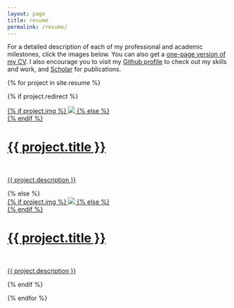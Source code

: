 ```yaml
---
layout: page
title: resumé
permalink: /resume/
---
```


For a detailed description of each of my professional and academic milestones, click the images 
below. You can also get a 
<a href="https://drive.google.com/open?id=1MW1olQMlSSkfYh6rFFbCUdrTnW2ivXWf" target="_blank">
one-page version of my CV</a>. I also encourage you to visit my <a 
href="https://github.com/gomerudo" target="_blank">Github profile</a> to check out my skills and 
work, and <a href="https://scholar.google.com/citations?user=YrHcTgIAAAAJ&hl=en" 
target="_blank">Scholar</a> for publications.

{% for project in site.resume %}

{% if project.redirect %}
<div class="project">
    <div class="thumbnail">
        <a href="{{ project.redirect }}" target="_blank">
        {% if project.img %}
        <img class="thumbnail" src="{{ project.img }}"/>
        {% else %}
        <div class="thumbnail blankbox"></div>
        {% endif %}
        <span>
            <h1>{{ project.title }}</h1>
            <br/>
            <p>{{ project.description }}</p>
        </span>
        </a>
    </div>
</div>
{% else %}

<div class="project ">
    <div class="thumbnail">
        <a href="{{ site.baseurl }}{{ project.url }}">
        {% if project.img %}
        <img class="thumbnail" src="{{ project.img }}"/>
        {% else %}
        <div class="thumbnail blankbox"></div>
        {% endif %}    
        <span>
            <h1>{{ project.title }}</h1>
            <br/>
            <p>{{ project.description }}</p>
        </span>
        </a>
    </div>
</div>

{% endif %}

{% endfor %}

<!-- <br/>
<hr/>
<br/>
<span class="contacticon center">
	<a href="mailto:j.gomezrb.dev@gmail.com"><i class="fa fa-envelope-square"></i></a>
	<a href="https://github.com/gomerudo" target="_blank"><i class="fa fa-github-square"></i></a>
	<a href="https://www.linkedin.com/in/jgomezrb" target="_blank"><i class="fa fa-linkedin-square"></i></a>
</span>

<div class="col three caption">
	The best way to contact me is via email, but feel free to reach me through your favorite choice.
</div>
 -->
